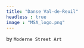 ```yaml
---
title: "Danse Val-de-Reuil"
headless : true
image : "MSA_logo.png"
---
```


by `Moderne Street Art`

